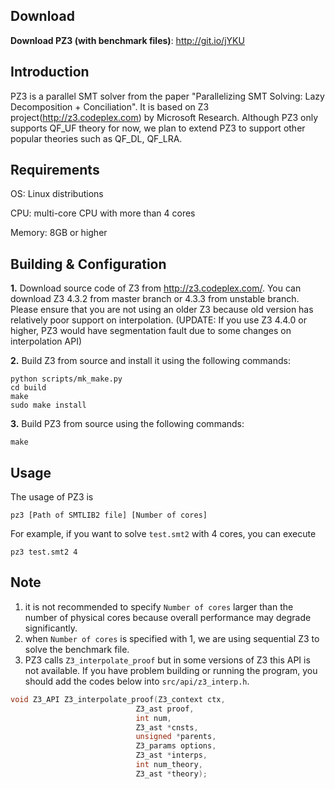 Download
--------
__Download PZ3 (with benchmark files)__: http://git.io/jYKU

Introduction
-------------
PZ3 is a parallel SMT solver from the paper "Parallelizing SMT Solving: Lazy Decomposition + Conciliation". It is based on Z3 project(http://z3.codeplex.com) by Microsoft Research. Although PZ3 only supports QF_UF theory for now, we plan to extend PZ3 to support other popular theories such as QF_DL, QF_LRA.

Requirements
-------------
OS: Linux distributions

CPU: multi-core CPU with more than 4 cores

Memory: 8GB or higher


Building & Configuration
---------------------------
**1.** Download source code of Z3 from http://z3.codeplex.com/. You can download Z3 4.3.2 from master branch or 4.3.3 from unstable branch. Please ensure that you are not using an older Z3 because old version has relatively poor support on interpolation. (UPDATE: If you use Z3 4.4.0 or higher, PZ3 would have segmentation fault due to some changes on interpolation API)

**2.** Build Z3 from source and install it using the following commands:

    python scripts/mk_make.py
    cd build
    make
    sudo make install

**3.** Build PZ3 from source using the following commands:

    make


Usage
------
The usage of PZ3 is

    pz3 [Path of SMTLIB2 file] [Number of cores]

For example, if you want to solve `test.smt2` with 4 cores, you can execute

    pz3 test.smt2 4


Note 
-----
1. it is not recommended to specify `Number of cores` larger than the number of physical cores because overall performance may degrade significantly.
2. when `Number of cores` is specified with 1, we are using sequential Z3 to solve the benchmark file.
3. PZ3 calls `Z3_interpolate_proof` but in some versions of Z3 this API is not available. If you have problem building or running the program, you should add the codes below into `src/api/z3_interp.h`.

```c
void Z3_API Z3_interpolate_proof(Z3_context ctx,
                            Z3_ast proof,
                            int num,
                            Z3_ast *cnsts,
                            unsigned *parents,
                            Z3_params options,
                            Z3_ast *interps,
                            int num_theory,
                            Z3_ast *theory);
```
